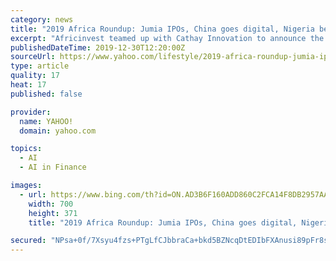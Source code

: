 ```yaml
---
category: news
title: "2019 Africa Roundup: Jumia IPOs, China goes digital, Nigeria becomes fintech capital"
excerpt: "Africinvest teamed up with Cathay Innovation to announce the Cathay Africinvest Innovation Fund, a $100+ million capital pool aimed at Series A to C-stage startup investments in fintech, logistics, AI, agtech and edutech. Accion Venture Lab launched a $24 million fintech fund open to African startups. Like any tech ecosystem, not every startup ..."
publishedDateTime: 2019-12-30T12:20:00Z
sourceUrl: https://www.yahoo.com/lifestyle/2019-africa-roundup-jumia-ipos-095309615.html
type: article
quality: 17
heat: 17
published: false

provider:
  name: YAHOO!
  domain: yahoo.com

topics:
  - AI
  - AI in Finance

images:
  - url: https://www.bing.com/th?id=ON.AD3B6F160ADD860C2FCA14F8DB2957AA
    width: 700
    height: 371
    title: "2019 Africa Roundup: Jumia IPOs, China goes digital, Nigeria becomes fintech capital"

secured: "NPsa+0f/7Xsyu4fzs+PTgLfCJbbraCa+bkd5BZNcqDtEDIbFXAnusi89pFr8s0D95q0sY3MXJFK5JkyjOdiADGRBd3aPCRwKKjm13VCRgqb5I2LE14+IO95SD8V4ZSt9fL1sqt2gVgMERIuJinm2Na4bGqAmxdE2aZ4Q5EjaPdUuyHQM8m0uG/OG3lGaGv0VyU2v8H/Bz9IWU5rJtGHiWIk3hev9AHVfDYKn41OUd9AT8Yj5Z92IyvaI1CCmc1qtqjpiwlD2tx5K3PnrAPVkyA==;Rz7nwYb6gbuia0u2IpHBbA=="
---
```


